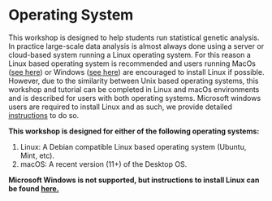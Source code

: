 # Operating System 

This workshop is designed to help students run statistical genetic analysis.  In practice large-scale data analysis is almost always done using 
a server or cloud-based system running a Linux operating system.  For this reason a Linux based operating system is recommended and users 
running MacOs ([see here](https://ubuntu.com/tutorials/create-a-usb-stick-on-macos#1-overview)) or Windows ([see here](https://learn.microsoft.com/en-us/windows/wsl/install))
are encouraged to install Linux if possible.  However, due to the similarity between Unix based operating systems, this workshop and tutorial can be completed in Linux and macOs 
environments and is described for users with both operating systems. Microsoft windows users are required to install Linux and as such, we provide detailed [instructions](misc_linux.md) to do so. 





**This workshop is designed for either of the following operating systems:** 

1. Linux: A Debian compatible Linux based operating system (Ubuntu, Mint, etc).  
2. macOS: A recent version (11+) of the Desktop OS. 

**Microsoft Windows is not supported, but instructions to install Linux can be found [here.](misc_linux.md)**



